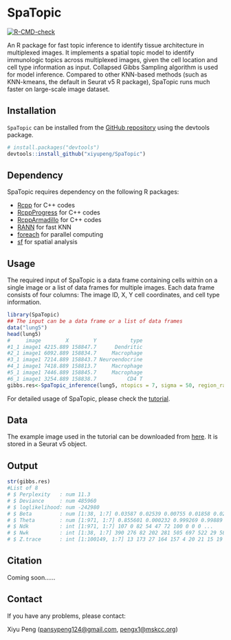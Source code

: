 SpaTopic
=======

  <!-- badges: start -->
  [![R-CMD-check](https://github.com/xiyupeng/SpaTopic/actions/workflows/R-CMD-check.yaml/badge.svg)](https://github.com/xiyupeng/SpaTopic/actions/workflows/R-CMD-check.yaml)
  <!-- badges: end -->

An R package for fast topic inference to identify tissue architecture in multiplexed images.
It implements a spatial topic model to identify immunologic topics across multiplexed images, given the cell location and cell type information as input.
Collapsed Gibbs Sampling algorithm is used for model inference.
Compared to other KNN-based methods (such as KNN-kmeans, the default in Seurat v5 R package), SpaTopic runs much faster on large-scale image dataset.


## Installation

`SpaTopic` can be installed from the [GitHub repository](https://github.com/xiyupeng/SpaTopic) using the devtools package.

``` r
# install.packages("devtools")
devtools::install_github("xiyupeng/SpaTopic")
```

## Dependency

SpaTopic requires dependency on the following R packages:

- [Rcpp](https://cran.r-project.org/web/packages/Rcpp/index.html)  for C++ codes
- [RcppProgress](https://cran.r-project.org/web/packages/RcppProgress/index.html) for C++ codes
- [RcppArmadillo](https://cran.r-project.org/web/packages/RcppArmadillo/index.html) for C++ codes
- [RANN](https://cran.r-project.org/web/packages/RANN/index.html) for fast KNN 
- [foreach](https://cran.r-project.org/web/packages/foreach/index.html)  for parallel computing
- [sf](https://cran.r-project.org/web/packages/sf/index.html) for spatial analysis

## Usage

The required input of SpaTopic is a data frame containing cells within on a single image or a list of data frames for multiple images. Each data frame consists of four columns: The image ID, X, Y cell coordinates, and cell type information. 

``` r
library(SpaTopic)
## The input can be a data frame or a list of data frames
data("lung5")
head(lung5)
#     image        X        Y           type
#1_1 image1 4215.889 158847.7      Dendritic
#2_1 image1 6092.889 158834.7     Macrophage
#3_1 image1 7214.889 158843.7 Neuroendocrine
#4_1 image1 7418.889 158813.7     Macrophage
#5_1 image1 7446.889 158845.7     Macrophage
#6_1 image1 3254.889 158838.7          CD4 T
gibbs.res<-SpaTopic_inference(lung5, ntopics = 7, sigma = 50, region_radius = 400)
```

For detailed usage of SpaTopic,
please check the [tutorial](https://xiyupeng.github.io/SpaTopic/).

## Data

The example image used in the tutorial can be downloaded from [here](https://drive.google.com/drive/folders/1_mJUjzQXWgUZlwUaLq0HKxX-aqgiQ8eD?usp=sharing).
It is stored in a Seurat v5 object. 

## Output

``` r
str(gibbs.res)
#List of 8
# $ Perplexity   : num 11.3
# $ Deviance     : num 485960
# $ loglikelihood: num -242980
# $ Beta         : num [1:38, 1:7] 0.03587 0.02539 0.00755 0.01858 0.02585 ...
# $ Theta        : num [1:971, 1:7] 0.855601 0.000232 0.999269 0.99889 0.998725 ...
# $ Ndk          : int [1:971, 1:7] 107 0 82 54 47 72 100 0 0 0 ...
# $ Nwk          : int [1:38, 1:7] 390 276 82 202 281 505 697 522 29 58 ...
# $ Z.trace      : int [1:100149, 1:7] 13 173 27 164 157 4 20 21 15 19 ...
```

## Citation

Coming soon......

## Contact

If you have any problems, please contact:

Xiyu Peng (pansypeng124@gmail.com, pengx1@mskcc.org)

